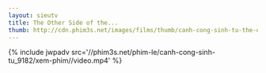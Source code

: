 ```yaml
---
layout: sieutv
title: The Other Side of the...
thumb: http://cdn.phim3s.net/images/films/thumb/canh-cong-sinh-tu-the-other-side-of-the-door-2016.jpg
---
```

{% include jwpadv src='//phim3s.net/phim-le/canh-cong-sinh-tu_9182/xem-phim//video.mp4' %}